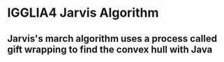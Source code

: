# IGGLIA4 Jarvis Algorithm

## Jarvis's march algorithm uses a process called gift wrapping to find the convex hull with Java 
